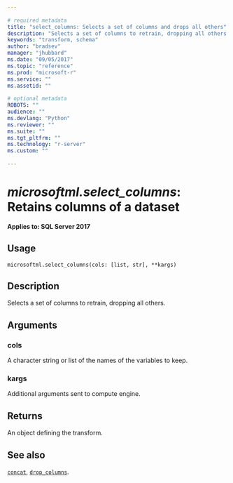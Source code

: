 ```yaml
--- 
 
# required metadata 
title: "select_columns: Selects a set of columns and drops all others" 
description: "Selects a set of columns to retrain, dropping all others." 
keywords: "transform, schema" 
author: "bradsev" 
manager: "jhubbard" 
ms.date: "09/05/2017" 
ms.topic: "reference" 
ms.prod: "microsoft-r" 
ms.service: "" 
ms.assetid: "" 
 
# optional metadata 
ROBOTS: "" 
audience: "" 
ms.devlang: "Python" 
ms.reviewer: "" 
ms.suite: "" 
ms.tgt_pltfrm: "" 
ms.technology: "r-server" 
ms.custom: "" 
 
---
```


# *microsoftml.select_columns*: Retains columns of a dataset


**Applies to: SQL Server 2017**


## Usage



```
microsoftml.select_columns(cols: [list, str], **kargs)
```





## Description

Selects a set of columns to retrain, dropping all others.


## Arguments


### cols

A character string or list of the names of the variables to keep.


### kargs

Additional arguments sent to compute engine.


## Returns

An object defining the transform.


## See also

[`concat`](concat.md),
[`drop_columns`](drop-columns.md).
